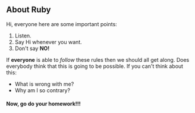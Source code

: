 ## About Ruby

Hi, everyone here are some important points:

1. Listen.
2. Say Hi whenever you want.
3. Don't say **NO!**

If **everyone** is able to _follow_ these rules then we should all get along. Does everybody think that this is going to be possible. If you can't think about this:

* What is wrong with me?
* Why am I so contrary?

#### Now, go do your homework!!!